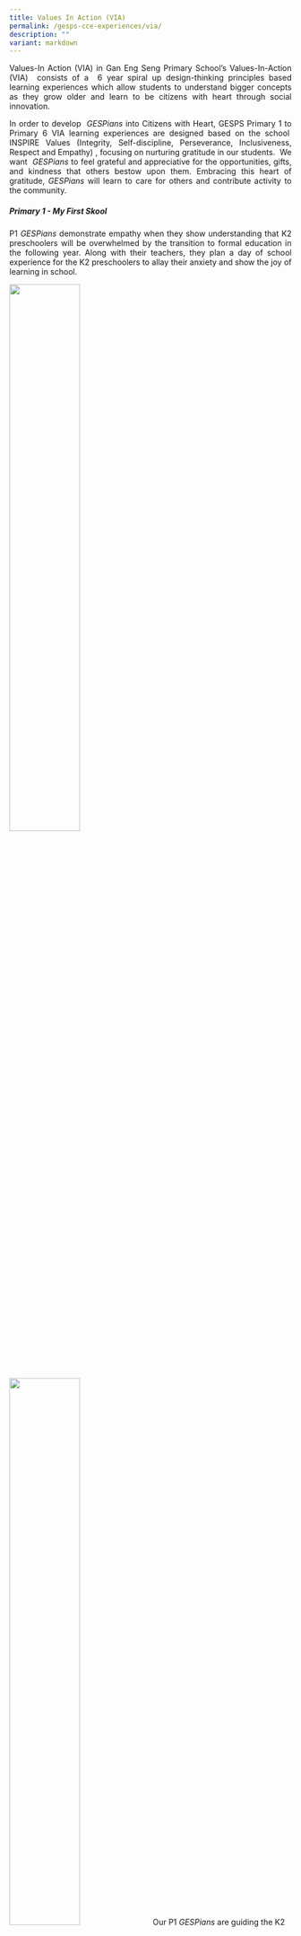 ```yaml
---
title: Values In Action (VIA)
permalink: /gesps-cce-experiences/via/
description: ""
variant: markdown
---
```

<p align="justify">Values-In Action (VIA) in Gan Eng Seng Primary School’s Values-In-Action
(VIA)&nbsp; consists of a&nbsp; 6 year spiral up design-thinking principles
based learning experiences which allow students to understand bigger concepts
as they grow older and learn to be citizens with heart through social innovation.&nbsp;</p>

<p align="justify">In order to develop&nbsp; <em>GESPians</em> into Citizens with Heart, GESPS
Primary 1 to Primary 6 VIA learning experiences are designed based on the
school&nbsp; INSPIRE Values (Integrity, Self-discipline, Perseverance,
Inclusiveness, Respect and Empathy) , focusing on nurturing gratitude in
our students.&nbsp; We want&nbsp; <em>GESPians</em> to feel grateful and
appreciative for the opportunities, gifts, and kindness that others bestow
upon them. Embracing this heart of gratitude,&nbsp;<em>GESPians</em> will
learn to care for others and contribute activity to the community.</p>

##### Primary 1 - My First Skool

<p align="justify">P1 <em>GESPians</em> demonstrate empathy when they show understanding that
K2 preschoolers will be overwhelmed by the transition to formal education in the following year. Along with their teachers, they plan a day of school experience for the K2 preschoolers to allay their anxiety and show the joy of learning in school.</p>

<img align="left" style="width: 50%;" height="auto" width="100%" alt="" src="/images/aadd4bbe_663a_4e1f_84ab_14abed93fb7c.jpg">

<img style="width: 50%;" height="auto" width="100%" alt="" src="/images/20230713_102356.jpg">
Our P1 <em>GESPians</em> are guiding the K2 in the drawing and colouring
exercise. <i>(left)</i>
<br>Having recess together is a good way to our <em>GESPians</em> to bond with
the K2 preschoolers. <i>(right)</i>
<br clear=""><br>

<img style="width: 100%;" height="auto" width="100%" alt="" src="/images/IMG20230713110252.jpg">
Getting the K2 preschoolers to experience learning in the classroom.

##### Primary 2 SMRT - Redhill MRT Station

<p align="justify">P2 GEPSians spread their kindness to the fellow commuters at SMRT Redhill
MRT station by distributing their handmade wands. The wands carry positive
messages to encourage commuters to start their day right and keep their
spirits high. During the COVID period, commuters kept much to themselves
and minimized interaction. The idea of using handwands to encourage fellow
commuters to interact by waving came about.</p>

<img align="left" style="width: 50%;" height="auto" width="100%" alt="" src="/images/WhatsApp_Image_2023_05_18_at_11_22_16_AM__2_.jpg">

<img style="width: 50%;" height="auto" width="100%" alt="" src="/images/WhatsApp_Image_2023_05_18_at_11_22_17_AM__2_.jpg"> 
Wishing and showing appreciation to our commuters and delivery staff a good day!

![](/images/IMG20230518104658.jpg)
Getting a briefing from the SMRT staff before springing into action.

##### Primary 3 Buddy Clean Programme

<p align="justify">P3 GESPians demonstrate respect and take ownership of the cleanliness of the school and the environment around them. Through the programme, our GESPians will inculcate positive social values and norms on cleanliness within the classroom as well as common spaces. It leverages peer influence and feedback to shape the students’ behaviour. It also helps to foster shared ownership and responsibility of common spaces through regular cohort-wide cleaning.</p>

![](/images/P3_VIA__1_.jpg)
Our <i>GESPians</i> find joy through working together to keep the common space clean.

<img align="left" style="width: 50.4%;" height="auto" width="100%" alt="" src="/images/P3_VIA__2a_.jpg">
<img style="width: 49.5%;" height="auto" width="100%" alt="" src="/images/P3_VIA__3_.jpg">
It is heartening to see our <i>GESPians</i> working as a team to keep the school environment clean. <i>(left)</i> Every <i>GESPians</i> is doing their part in keeping the classroom clean with a big smile. <i>(right)</i>

##### Primary 4 St Andrew's Nursing Home

<p align="justify">P4 GESPians play their role in taking care of the elderly in St Andrew’s Nursing Home by spending quality time with them to keep them socially, mentally and physically healthy.</p>

<img align="left" style="width: 50%;" height="auto" width="100%" alt="" src="/images/P4_VIA__1_.jpg">
<img align="left" style="width: 50%;" height="auto" width="100%" alt="" src="/images/P4_VIA__2_.jpg">
Playing a game of modified floorball with the seniors. <i>(left)</i> Giving the senior a demostration of how the game could be played. <i>(right)</i>
<br><br>

<img style="width: 100%;" height="auto" width="100%" alt="" src="/images/P4_VIA__3_.jpg">
Waiting patiently for the nurse before our <i>GESPians</i> would spring into action to play with the seniors.

##### Primary 5 NEA - Redhill Food Centre

<p align="justify">P5 GESPians reach out to residents in the neighourhood at the Redhill Food Centre. They share with patrons Singapore’s unique hawker culture and reminders of the do’s and don’ts of good dining habits. Not forgetting the healthy tips about ordering food with less salt and oil.</p>

<img align="left" style="width: 50%;" height="auto" width="100%" alt="" src="">